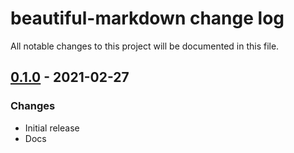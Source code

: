 # beautiful-markdown change log

All notable changes to this project will be documented in this file.

## [0.1.0](https://github.com/bndp/beautiful-markdown/releases/v0.1.0) - 2021-02-27

### Changes

- Initial release
- Docs
